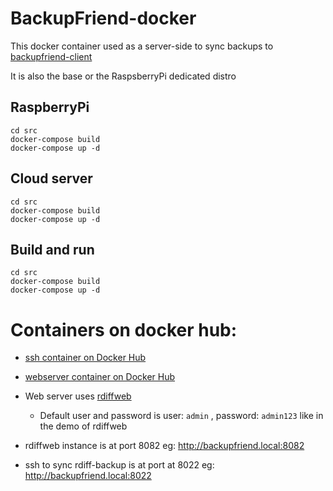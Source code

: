 # BackupFriend-docker

This docker container used as a server-side to sync backups to [backupfriend-client](https://github.com/guysoft/backupfriend-client)

It is also the base or the RaspsberryPi dedicated distro 

## RaspberryPi

    cd src
    docker-compose build
    docker-compose up -d

## Cloud server

    cd src
    docker-compose build
    docker-compose up -d

## Build and run

    cd src
    docker-compose build
    docker-compose up -d

# Containers on docker hub:
* [ssh container on Docker Hub](https://hub.docker.com/repository/docker/guysoft/backupfriend-ssh)
* [webserver container on Docker Hub](https://hub.docker.com/repository/docker/guysoft/backupfriend)
* Web server uses [rdiffweb](https://gitlab.com/ikus-soft/rdiffweb/)
  * Default user and password is user: ``admin`` , password: ``admin123`` like in the demo of rdiffweb


* rdiffweb instance is at port 8082 eg: http://backupfriend.local:8082
* ssh to sync rdiff-backup is at port at 8022 eg: http://backupfriend.local:8022

